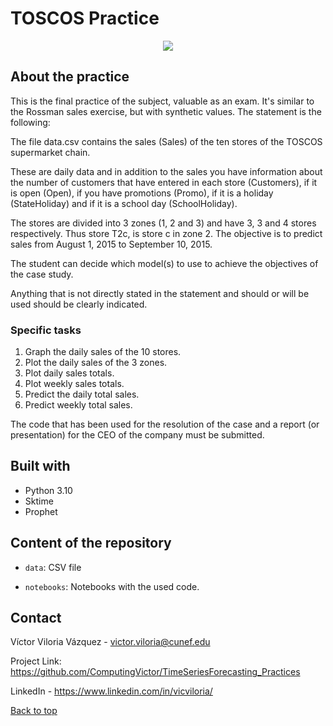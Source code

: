 # TOSCOS Practice 

<div style="text-align:center"><img src="https://repository-images.githubusercontent.com/353318806/e27e4bb0-02aa-412c-bf61-4a09307a45b3" /></div>


## About the practice

This is the final practice of the subject, valuable as an exam. It's similar to the Rossman sales exercise, but with synthetic values. The statement is the following:

The file data.csv contains the sales (Sales) of the ten stores of the TOSCOS supermarket chain.

These are daily data and in addition to the sales you have information about the number of customers that have entered in each store (Customers), if it is open (Open), if you have promotions (Promo), if it is a holiday (StateHoliday) and if it is a school day (SchoolHoliday).

The stores are divided into 3 zones (1, 2 and 3) and have 3, 3 and 4 stores respectively. Thus store T2c, is store c in zone 2. The objective is to predict sales from August 1, 2015 to September 10, 2015.

The student can decide which model(s) to use to achieve the objectives of the case study.

Anything that is not directly stated in the statement and should or will be used should be clearly indicated.

### Specific tasks

1. Graph the daily sales of the 10 stores.
2. Plot the daily sales of the 3 zones.
3. Plot daily sales totals.
4. Plot weekly sales totals.
5. Predict the daily total sales.
6. Predict weekly total sales.

The code that has been used for the resolution of the case and a report (or presentation) for the CEO of the company must be submitted.

## Built with 

- Python 3.10
- Sktime
- Prophet

## Content of the repository

- `data`: CSV file

- `notebooks`: Notebooks with the used code.


## Contact

Víctor Viloria Vázquez - <victor.viloria@cunef.edu>

Project Link: <https://github.com/ComputingVictor/TimeSeriesForecasting_Practices>

LinkedIn - <https://www.linkedin.com/in/vicviloria/>


<a href="#top">Back to top</a>


